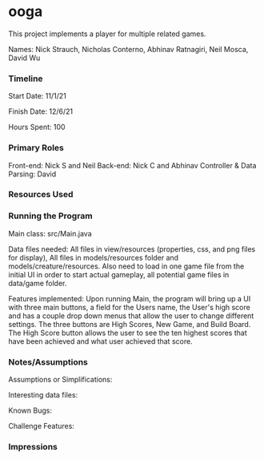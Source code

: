 ooga
====

This project implements a player for multiple related games.

Names: Nick Strauch, Nicholas Conterno, Abhinav Ratnagiri, Neil Mosca, David Wu


### Timeline

Start Date: 11/1/21

Finish Date: 12/6/21

Hours Spent: 100

### Primary Roles
Front-end: Nick S and Neil
Back-end: Nick C and Abhinav
Controller & Data Parsing: David

### Resources Used


### Running the Program

Main class: src/Main.java

Data files needed: All files in view/resources (properties, css, and png files for display), All files in models/resources folder and models/creature/resources.
Also need to load in one game file from the initial UI in order to start actual gameplay, all potential game files in data/game folder.

Features implemented: Upon running Main, the program will bring up a UI with three main buttons, a field for the Users name, 
the User's high score and has a couple drop down menus that allow the user to change different settings.
The three buttons are High Scores, New Game, and Build Board. The High Score button allows the user to see the ten highest scores
that have been achieved and what user achieved that score. 



### Notes/Assumptions

Assumptions or Simplifications:

Interesting data files:

Known Bugs:

Challenge Features:


### Impressions

